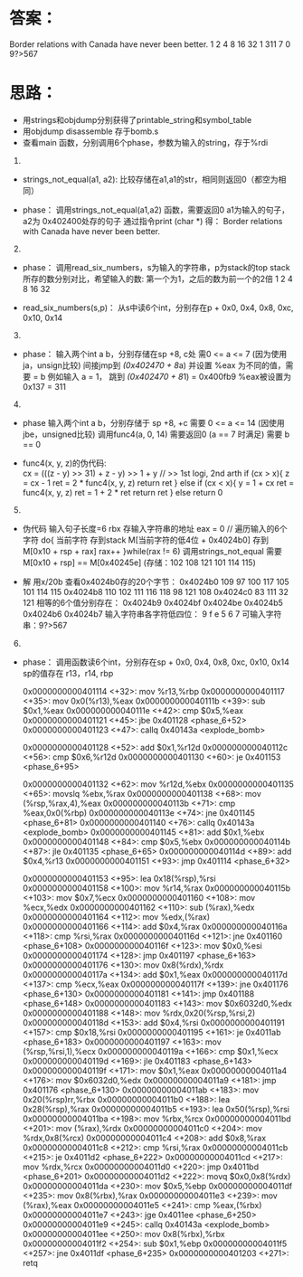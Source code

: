 <!--
 * @Author: your name
 * @Date: 2021-04-12 23:10:43
 * @LastEditTime: 2021-04-14 23:43:36
 * @LastEditors: Please set LastEditors
 * @Description: In User Settings Edit
 * @FilePath: /bomb/sol.md
-->
# 答案：
Border relations with Canada have never been better. 
1 2 4 8 16 32
1 311
7 0
9?>567

# 思路：
+ 用strings和objdump分别获得了printable_string和symbol_table
+ 用objdump disassemble 存于bomb.s
+ 查看main 函数，分别调用6个phase，参数为输入的string，存于%rdi

1. 
+ strings_not_equal(a1, a2): 
  比较存储在a1,a1的str，相同则返回0（都空为相同）

+ phase：
  调用strings_not_equal(a1,a2) 函数，需要返回0
  a1为输入的句子，a2为 0x402400处存的句子
  通过指令print (char *) 得：
  Border relations with Canada have never been better.

2. 
+ phase： 
  调用read_six_numbers，s为输入的字符串，p为stack的top
  stack所存的数分别对比，希望输入的数: 第一个为1，之后的数为前一个的2倍
  1 2 4 8 16 32

+ read_six_numbers(s,p)：
  从s中读6个int，分别存在p + 0x0, 0x4, 0x8, 0xc, 0x10, 0x14

3. 
+ phase：
  输入两个int a b，分别存储在sp +8, c处 
  需0 <= a <= 7 (因为使用ja，unsign比较)
  间接jmp到 *(0x402470 + 8*a)
  并设置 %eax 为不同的值，需要 = b
  例如输入 a = 1， 跳到 *(0x402470 + 8*1) = 0x400fb9
  %eax被设置为 0x137 = 311
   
4. 
+ phase
  输入两个int a b，分别存储于 sp +8, +c
  需要 0 <= a <= 14 (因使用jbe，unsigned比较)
  调用func4(a, 0, 14)
  需要返回0 (a == 7 时满足)
  需要 b == 0 
  
+ func4(x, y, z)的伪代码:  
  cx = (((z - y) >> 31) + z - y) >> 1 + y 
  // >> 1st logi, 2nd arth
  if (cx > x){
    z = cx - 1
    ret = 2 * func4(x, y, z)
    return ret
  } 
  else if (cx < x){
      y = 1 + cx
      ret = func4(x, y, z)
      ret = 1 + 2 * ret
      return ret
  }
  else return 0

5.  
+ 伪代码
  输入句子长度=6
  rbx 存输入字符串的地址
  eax = 0 
  // 遍历输入的6个字符
  do{
    当前字符 存到stack
    M[当前字符的低4位 + 0x4024b0] 存到 M[0x10 + rsp + rax] 
    rax++
  }while(rax != 6)
  调用strings_not_equal 需要 M[0x10 + rsp] == M[0x40245e] (存储：102 108 121 101 114 115)

+ 解
  用x/20b 查看0x4024b0存的20个字节：
  0x4024b0  109     97      100     117     105     101     114     115
  0x4024b8  110     102     111     116     118     98      121     108
  0x4024c0  83      111     32      121
  相等的6个值分别存在： 0x4024b9 0x4024bf 0x4024be 0x4024b5 0x4024b6 0x4024b7
  输入字符串各字符低四位： 9 f e 5 6 7 
  可输入字符串：9?>567

6. 
+ phase： 
  调用函数读6个int，分别存在sp + 0x0, 0x4, 0x8, 0xc, 0x10, 0x14
  sp的值存在 r13，r14, rbp

   0x0000000000401114 <+32>:    mov    %r13,%rbp
   0x0000000000401117 <+35>:    mov    0x0(%r13),%eax
   0x000000000040111b <+39>:    sub    $0x1,%eax
   0x000000000040111e <+42>:    cmp    $0x5,%eax
   0x0000000000401121 <+45>:    jbe    0x401128 <phase_6+52>
   0x0000000000401123 <+47>:    callq  0x40143a <explode_bomb>

   0x0000000000401128 <+52>:    add    $0x1,%r12d
   0x000000000040112c <+56>:    cmp    $0x6,%r12d
   0x0000000000401130 <+60>:    je     0x401153 <phase_6+95>

   0x0000000000401132 <+62>:    mov    %r12d,%ebx
   0x0000000000401135 <+65>:    movslq %ebx,%rax
   0x0000000000401138 <+68>:    mov    (%rsp,%rax,4),%eax
   0x000000000040113b <+71>:    cmp    %eax,0x0(%rbp)
   0x000000000040113e <+74>:    jne    0x401145 <phase_6+81>
   0x0000000000401140 <+76>:    callq  0x40143a <explode_bomb>
   0x0000000000401145 <+81>:    add    $0x1,%ebx
   0x0000000000401148 <+84>:    cmp    $0x5,%ebx
   0x000000000040114b <+87>:    jle    0x401135 <phase_6+65>
   0x000000000040114d <+89>:    add    $0x4,%r13
   0x0000000000401151 <+93>:    jmp    0x401114 <phase_6+32>
   



   0x0000000000401153 <+95>:    lea    0x18(%rsp),%rsi
   0x0000000000401158 <+100>:   mov    %r14,%rax
   0x000000000040115b <+103>:   mov    $0x7,%ecx
   0x0000000000401160 <+108>:   mov    %ecx,%edx
   0x0000000000401162 <+110>:   sub    (%rax),%edx
   0x0000000000401164 <+112>:   mov    %edx,(%rax)
   0x0000000000401166 <+114>:   add    $0x4,%rax
   0x000000000040116a <+118>:   cmp    %rsi,%rax
   0x000000000040116d <+121>:   jne    0x401160 <phase_6+108>
   0x000000000040116f <+123>:   mov    $0x0,%esi
   0x0000000000401174 <+128>:   jmp    0x401197 <phase_6+163>
   0x0000000000401176 <+130>:   mov    0x8(%rdx),%rdx
   0x000000000040117a <+134>:   add    $0x1,%eax
   0x000000000040117d <+137>:   cmp    %ecx,%eax
   0x000000000040117f <+139>:   jne    0x401176 <phase_6+130>
   0x0000000000401181 <+141>:   jmp    0x401188 <phase_6+148>
   0x0000000000401183 <+143>:   mov    $0x6032d0,%edx
   0x0000000000401188 <+148>:   mov    %rdx,0x20(%rsp,%rsi,2)
   0x000000000040118d <+153>:   add    $0x4,%rsi
   0x0000000000401191 <+157>:   cmp    $0x18,%rsi
   0x0000000000401195 <+161>:   je     0x4011ab <phase_6+183>
   0x0000000000401197 <+163>:   mov    (%rsp,%rsi,1),%ecx
   0x000000000040119a <+166>:   cmp    $0x1,%ecx
   0x000000000040119d <+169>:   jle    0x401183 <phase_6+143>
   0x000000000040119f <+171>:   mov    $0x1,%eax
   0x00000000004011a4 <+176>:   mov    $0x6032d0,%edx
   0x00000000004011a9 <+181>:   jmp    0x401176 <phase_6+130>
   0x00000000004011ab <+183>:   mov    0x20(%rsp)rr,%rbx
   0x00000000004011b0 <+188>:   lea    0x28(%rsp),%rax
   0x00000000004011b5 <+193>:   lea    0x50(%rsp),%rsi
   0x00000000004011ba <+198>:   mov    %rbx,%rcx
   0x00000000004011bd <+201>:   mov    (%rax),%rdx
   0x00000000004011c0 <+204>:   mov    %rdx,0x8(%rcx)
   0x00000000004011c4 <+208>:   add    $0x8,%rax
   0x00000000004011c8 <+212>:   cmp    %rsi,%rax
   0x00000000004011cb <+215>:   je     0x4011d2 <phase_6+222>
   0x00000000004011cd <+217>:   mov    %rdx,%rcx
   0x00000000004011d0 <+220>:   jmp    0x4011bd <phase_6+201>
   0x00000000004011d2 <+222>:   movq   $0x0,0x8(%rdx)
   0x00000000004011da <+230>:   mov    $0x5,%ebp
   0x00000000004011df <+235>:   mov    0x8(%rbx),%rax
   0x00000000004011e3 <+239>:   mov    (%rax),%eax
   0x00000000004011e5 <+241>:   cmp    %eax,(%rbx)
   0x00000000004011e7 <+243>:   jge    0x4011ee <phase_6+250>
   0x00000000004011e9 <+245>:   callq  0x40143a <explode_bomb>
   0x00000000004011ee <+250>:   mov    0x8(%rbx),%rbx
   0x00000000004011f2 <+254>:   sub    $0x1,%ebp
   0x00000000004011f5 <+257>:   jne    0x4011df <phase_6+235> 
   0x0000000000401203 <+271>:   retq